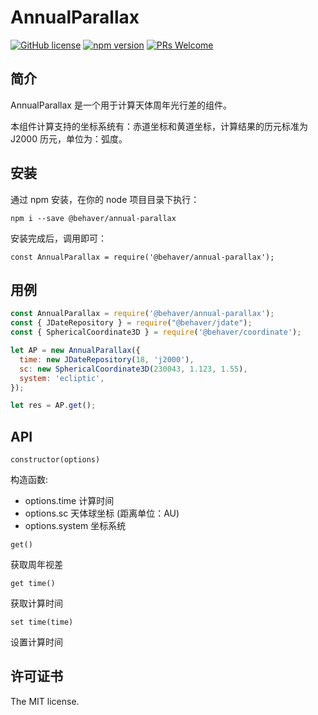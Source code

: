 # AnnualParallax

[![GitHub license](https://img.shields.io/badge/license-MIT-brightgreen.svg)](#) [![npm version](https://img.shields.io/npm/v/react.svg?style=flat)](https://www.npmjs.com/package/@behaver/annual-parallax) [![PRs Welcome](https://img.shields.io/badge/PRs-welcome-brightgreen.svg)](#)

## 简介

AnnualParallax 是一个用于计算天体周年光行差的组件。

本组件计算支持的坐标系统有：赤道坐标和黄道坐标，计算结果的历元标准为 J2000 历元，单位为：弧度。

## 安装

通过 npm 安装，在你的 node 项目目录下执行：

`npm i --save @behaver/annual-parallax`

安装完成后，调用即可：

`const AnnualParallax = require('@behaver/annual-parallax');`

## 用例

```js
const AnnualParallax = require('@behaver/annual-parallax');
const { JDateRepository } = require("@behaver/jdate");
const { SphericalCoordinate3D } = require('@behaver/coordinate');

let AP = new AnnualParallax({
  time: new JDateRepository(18, 'j2000'),
  sc: new SphericalCoordinate3D(230043, 1.123, 1.55),
  system: 'ecliptic',
});

let res = AP.get();
```

## API

`constructor(options)`

构造函数:

* options.time   计算时间
* options.sc     天体球坐标 (距离单位：AU)
* options.system 坐标系统

`get()`

获取周年视差

`get time()`

获取计算时间

`set time(time)`

设置计算时间

## 许可证书

The MIT license.